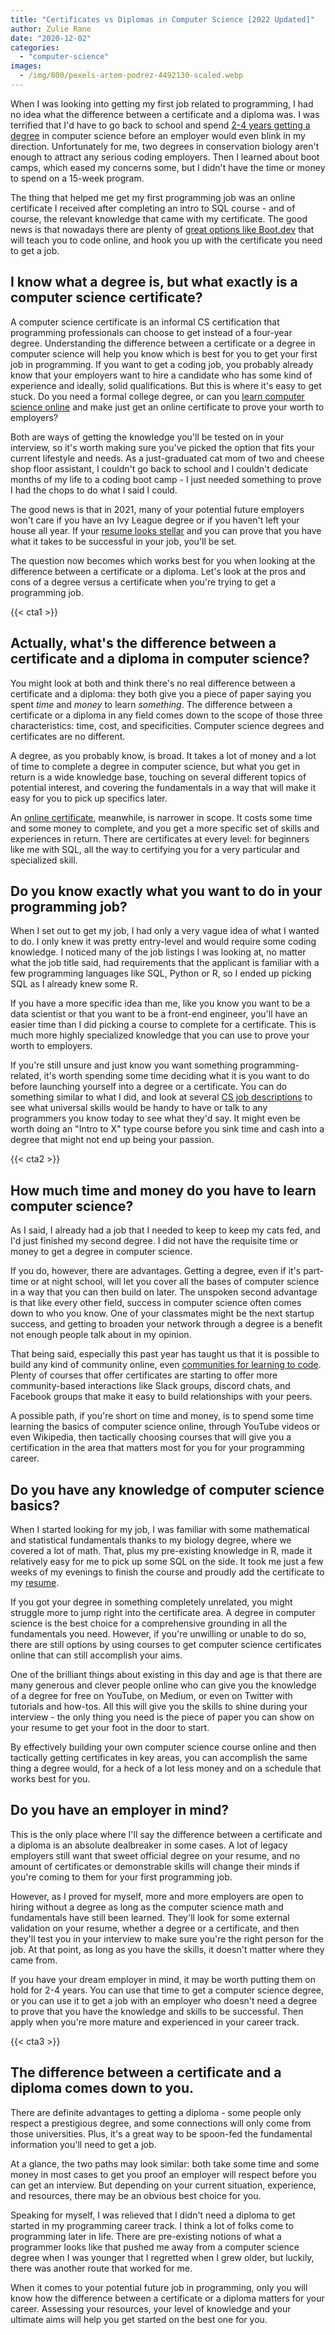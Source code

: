 ```yaml
---
title: "Certificates vs Diplomas in Computer Science [2022 Updated]"
author: Zulie Rane
date: "2020-12-02"
categories: 
  - "computer-science"
images:
  - /img/800/pexels-artem-podrez-4492130-scaled.webp
---
```


When I was looking into getting my first job related to programming, I had no idea what the difference between a certificate and a diploma was. I was terrified that I'd have to go back to school and spend [2-4 years getting a degree](/jobs/programming-job-with-associates-degree/) in computer science before an employer would even blink in my direction. Unfortunately for me, two degrees in conservation biology aren't enough to attract any serious coding employers. Then I learned about boot camps, which eased my concerns some, but I didn't have the time or money to spend on a 15-week program. 

The thing that helped me get my first programming job was an online certificate I received after completing an intro to SQL course - and of course, the relevant knowledge that came with my certificate. The good news is that nowadays there are plenty of [great options like Boot.dev](https://boot.dev/) that will teach you to code online, and hook you up with the certificate you need to get a job.

## I know what a degree is, but what exactly is a computer science certificate?

A computer science certificate is an informal CS certification that programming professionals can choose to get instead of a four-year degree. Understanding the difference between a certificate or a degree in computer science will help you know which is best for you to get your first job in programming. If you want to get a coding job, you probably already know that your employers want to hire a candidate who has some kind of experience and ideally, solid qualifications. But this is where it's easy to get stuck. Do you need a formal college degree, or can you [learn computer science online](/computer-science/comprehensive-guide-to-learn-computer-science-online/) and make just get an online certificate to prove your worth to employers?

Both are ways of getting the knowledge you'll be tested on in your interview, so it's worth making sure you've picked the option that fits your current lifestyle and needs. As a just-graduated cat mom of two and cheese shop floor assistant, I couldn't go back to school and I couldn't dedicate months of my life to a coding boot camp - I just needed something to prove I had the chops to do what I said I could.

The good news is that in 2021, many of your potential future employers won't care if you have an Ivy League degree or if you haven't left your house all year. If your [resume looks stellar](/computer-science/computer-science-resumes/) and you can prove that you have what it takes to be successful in your job, you'll be set.

The question now becomes which works best for you when looking at the difference between a certificate or a diploma. Let's look at the pros and cons of a degree versus a certificate when you're trying to get a programming job.

{{< cta1 >}}

## Actually, what's the difference between a certificate and a diploma in computer science?

You might look at both and think there's no real difference between a certificate and a diploma: they both give you a piece of paper saying you spent _time_ and _money_ to learn _something_. The difference between a certificate or a diploma in any field comes down to the scope of those three characteristics: time, cost, and specificities. Computer science degrees and certificates are no different.

A degree, as you probably know, is broad. It takes a lot of money and a lot of time to complete a degree in computer science, but what you get in return is a wide knowledge base, touching on several different topics of potential interest, and covering the fundamentals in a way that will make it easy for you to pick up specifics later. 

An [online certificate](/computer-science/guide-to-certificate-in-computer-science/), meanwhile, is narrower in scope. It costs some time and some money to complete, and you get a more specific set of skills and experiences in return. There are certificates at every level: for beginners like me with SQL, all the way to certifying you for a very particular and specialized skill.

## Do you know exactly what you want to do in your programming job? 

When I set out to get my job, I had only a very vague idea of what I wanted to do. I only knew it was pretty entry-level and would require some coding knowledge. I noticed many of the job listings I was looking at, no matter what the job title said, had requirements that the applicant is familiar with a few programming languages like SQL, Python or R, so I ended up picking SQL as I already knew some R. 

If you have a more specific idea than me, like you know you want to be a data scientist or that you want to be a front-end engineer, you'll have an easier time than I did picking a course to complete for a certificate. This is much more highly specialized knowledge that you can use to prove your worth to employers.

If you're still unsure and just know you want something programming-related, it's worth spending some time deciding what it is you want to do before launching yourself into a degree or a certificate. You can do something similar to what I did, and look at several [CS job descriptions](/computer-science/highest-paying-computer-science-jobs/) to see what universal skills would be handy to have or talk to any programmers you know today to see what they'd say. It might even be worth doing an "Intro to X" type course before you sink time and cash into a degree that might not end up being your passion.

{{< cta2 >}}

## How much time and money do you have to learn computer science?

As I said, I already had a job that I needed to keep to keep my cats fed, and I'd just finished my second degree. I did not have the requisite time or money to get a degree in computer science. 

If you do, however, there are advantages. Getting a degree, even if it's part-time or at night school, will let you cover all the bases of computer science in a way that you can then build on later. The unspoken second advantage is that like every other field, success in computer science often comes down to who you know. One of your classmates might be the next startup success, and getting to broaden your network through a degree is a benefit not enough people talk about in my opinion.

That being said, especially this past year has taught us that it is possible to build any kind of community online, even [communities for learning to code](/misc/best-coding-communities/). Plenty of courses that offer certificates are starting to offer more community-based interactions like Slack groups, discord chats, and Facebook groups that make it easy to build relationships with your peers. 

A possible path, if you're short on time and money, is to spend some time learning the basics of computer science online, through YouTube videos or even Wikipedia, then tactically choosing courses that will give you a certification in the area that matters most for you for your programming career.

## Do you have any knowledge of computer science basics?

When I started looking for my job, I was familiar with some mathematical and statistical fundamentals thanks to my biology degree, where we covered a lot of math. That, plus my pre-existing knowledge in R, made it relatively easy for me to pick up some SQL on the side. It took me just a few weeks of my evenings to finish the course and proudly add the certificate to my [resume](/computer-science/computer-science-resumes/). 

If you got your degree in something completely unrelated, you might struggle more to jump right into the certificate area. A degree in computer science is the best choice for a comprehensive grounding in all the fundamentals you need. However, if you're unwilling or unable to do so, there are still options by using courses to get computer science certificates online that can still accomplish your aims.

One of the brilliant things about existing in this day and age is that there are many generous and clever people online who can give you the knowledge of a degree for free on YouTube, on Medium, or even on Twitter with tutorials and how-tos. All this will give you the skills to shine during your interview - the only thing you need is the piece of paper you can show on your resume to get your foot in the door to start.

By effectively building your own computer science course online and then tactically getting certificates in key areas, you can accomplish the same thing a degree would, for a heck of a lot less money and on a schedule that works best for you.

## Do you have an employer in mind?

This is the only place where I'll say the difference between a certificate and a diploma is an absolute dealbreaker in some cases. A lot of legacy employers still want that sweet official degree on your resume, and no amount of certificates or demonstrable skills will change their minds if you're coming to them for your first programming job.

However, as I proved for myself, more and more employers are open to hiring without a degree as long as the computer science math and fundamentals have still been learned. They'll look for some external validation on your resume, whether a degree or a certificate, and then they'll test you in your interview to make sure you're the right person for the job. At that point, as long as you have the skills, it doesn't matter where they came from. 

If you have your dream employer in mind, it may be worth putting them on hold for 2-4 years. You can use that time to get a computer science degree, or you can use it to get a job with an employer who doesn't need a degree to prove that you have the knowledge and skills to be successful. Then apply when you're more mature and experienced in your career track. 

{{< cta3 >}}

## The difference between a certificate and a diploma comes down to you.

There are definite advantages to getting a diploma - some people only respect a prestigious degree, and some connections will only come from those universities. Plus, it's a great way to be spoon-fed the fundamental information you'll need to get a job.

At a glance, the two paths may look similar: both take some time and some money in most cases to get you proof an employer will respect before you can get an interview. But depending on your current situation, experience, and resources, there may be an obvious best choice for you.

Speaking for myself, I was relieved that I didn't need a diploma to get started in my programming career track. I think a lot of folks come to programming later in life. There are pre-existing notions of what a programmer looks like that pushed me away from a computer science degree when I was younger that I regretted when I grew older, but luckily, there was another route that worked for me.

When it comes to your potential future job in programming, only you will know how the difference between a certificate or a diploma matters for your career. Assessing your resources, your level of knowledge and your ultimate aims will help you get started on the best one for you.
